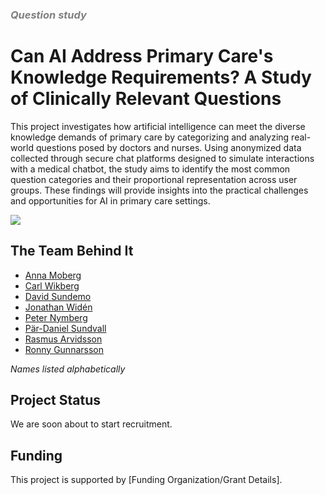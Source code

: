 <h3 style="color: grey;"><i>Question study</i></h3>

# Can AI Address Primary Care's Knowledge Requirements? A Study of Clinically Relevant Questions

This project investigates how artificial intelligence can meet the diverse knowledge demands of primary care by categorizing and analyzing real-world questions posed by doctors and nurses. Using anonymized data collected through secure chat platforms designed to simulate interactions with a medical chatbot, the study aims to identify the most common question categories and their proportional representation across user groups. These findings will provide insights into the practical challenges and opportunities for AI in primary care settings.

<img src="/qualitative_study.jpg">

## The Team Behind It

- [Anna Moberg](/About%20PETRA/The%2+team#anna)
- [Carl Wikberg](/About%20PETRA/The%2+team#carl)
- [David Sundemo](/About%20PETRA/The%20team#david)
- [Jonathan Widén](/About%20PETRA/The%20team#jonathan)
- [Peter Nymberg](/About%20PETRA/The%2+team#peter)
- [Pär-Daniel Sundvall](/About%20PETRA/The%2+team#par-daniel)
- [Rasmus Arvidsson](/About%20PETRA/The%20team#rasmus)
- [Ronny Gunnarsson](/About%20PETRA/The%2+team#ronny)

_Names listed alphabetically_

## Project Status

We are soon about to start recruitment.

## Funding

This project is supported by [Funding Organization/Grant Details].
